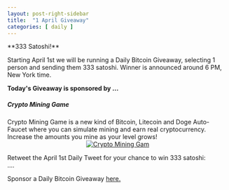 ```yaml
---
layout: post-right-sidebar
title:  "1 April Giveaway"
categories: [ daily ]
---
```

<link href="//cdn-images.mailchimp.com/embedcode/classic-10_7.css" rel="stylesheet" type="text/css">
<style type="text/css">
	#mc_embed_signup{background:#fff; clear:left; font:14px Helvetica,Arial,sans-serif; }

</style>
**333 Satoshi!**

Starting April 1st we will be running a Daily Bitcoin Giveaway, selecting 1 person and sending them 333 satoshi.
Winner is announced around 6 PM, New York time.

<b>Today's Giveaway is sponsored by ...</b>

<div class="sidebar-section">
     <h5><span>Crypto Mining Game</span></h5>
     Crypto Mining Game is a new kind of Bitcoin, Litecoin and Doge Auto-Faucet where you can simulate mining and earn real cryptocurrency. Increase the amounts you mine as your level grows!
     <center><a href="http://bit.ly/www-cryptomininggame" target="_blank"><img src="http://www.all-faucets.com/assets/images/cryptomininggame-ad.gif" alt="Crypto Mining Gam"/></a></center>
</div>



Retweet the April 1st Daily Tweet for your chance to win 333 satoshi:<br>
....

Sponsor a Daily Bitcoin Giveaway <a href="http://www.all-faucets.com/daily/2019/03/29/giveaway-sponsorship.html">here.
